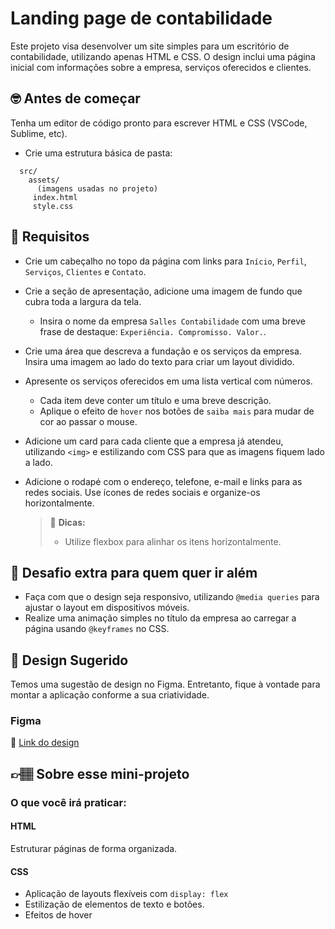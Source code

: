 # Landing page de contabilidade

Este projeto visa desenvolver um site simples para um escritório de contabilidade, utilizando apenas HTML e CSS. O design inclui uma página inicial com informações sobre a empresa, serviços oferecidos e clientes.


## 🤓 Antes de começar

Tenha um editor de código pronto para escrever HTML e CSS (VSCode, Sublime, etc).
- Crie uma estrutura básica de pasta:
```
  src/
    assets/
      (imagens usadas no projeto)
     index.html
     style.css
```
## 🔨 Requisitos
- Crie um cabeçalho no topo da página com links para `Início`, `Perfil`, `Serviços`, `Clientes` e `Contato`.
- Crie a seção de apresentação, adicione uma imagem de fundo que cubra toda a largura da tela.
	- Insira o nome da empresa `Salles Contabilidade` com uma breve frase de destaque: `Experiência. Compromisso. Valor.`.
- Crie uma área que descreva a fundação e os serviços da empresa. Insira uma imagem ao lado do texto para criar um layout dividido.
- Apresente os serviços oferecidos em uma lista vertical com números.
	- Cada item deve conter um título e uma breve descrição.
	- Aplique  o efeito de `hover` nos botões de `saiba mais` para mudar de cor ao passar o mouse.
- Adicione um card para cada cliente que a empresa já atendeu, utilizando `<img>` e estilizando com CSS para que as imagens fiquem lado a lado.
- Adicione o rodapé com o endereço, telefone, e-mail e links para as redes sociais. Use ícones de redes sociais e organize-os horizontalmente.

	> 👀 **Dicas:**
	> - Utilize flexbox para alinhar os itens horizontalmente.

## 🔨 Desafio extra para quem quer ir além

- Faça com que o design seja responsivo, utilizando `@media queries` para ajustar o layout em dispositivos móveis.
-  Realize uma animação simples no título da empresa ao carregar a página usando `@keyframes` no CSS.


## 🎨 Design Sugerido

Temos uma sugestão de design no Figma. Entretanto, fique à vontade para montar a aplicação conforme a sua criatividade.

### Figma

🔗 [Link do design](https://www.figma.com/community/file/1420500199815050431)

## 👉🏽 Sobre esse mini-projeto

### O que você irá praticar:

#### HTML
Estruturar páginas de forma organizada.

#### CSS
- Aplicação de layouts flexíveis com `display: flex`
- Estilização de elementos de texto e botões.
- Efeitos de hover

